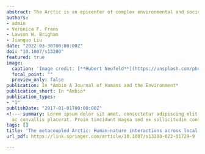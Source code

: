 ```yaml
---
abstract: The Arctic is an epicenter of complex environmental and socioeconomic change. Strengthened connections between Arctic and non-Arctic systems could threaten or enhance Arctic sustainability, but studies of external influences on the Arctic are scattered and fragmented in academic literature. Here, we review and synthesize how external influences have been analyzed in Arctic-coupled human and natural systems (CHANS) literature. Results show that the Arctic is affected by numerous external influences nearby and faraway, including global markets, climate change, governance, military security, and tourism. However, apart from climate change, these connections are infrequently the focus of Arctic CHANS analyses. We demonstrate how Arctic CHANS research could be enhanced and research gaps could be filled using the holistic framework of metacoupling (human-nature interactions within as well as between adjacent and distant systems). Our perspectives provide new approaches to enhance the sustainability of Arctic systems in an interconnected world.
authors:
- admin
- Veronica F. Frans
- Lawson W. Brigham
- Jianguo Liu
date: "2022-03-30T00:00:00Z"
doi: "10.1007/s13280"
featured: true
image:
  caption: 'Image credit: [**Hubert Neufeld**](https://unsplash.com/photos/GG1CwF4qdlg)'
  focal_point: ""
  preview_only: false
publication: In *Ambio A Journal of Humans and the Environment*
publication_short: In *Ambio*
publication_types:
- "1"
publishDate: "2017-01-01T00:00:00Z"
<!--- summary: Lorem ipsum dolor sit amet, consectetur adipiscing elit. Duis posuere tellus
  ac convallis placerat. Proin tincidunt magna sed ex sollicitudin condimentum. --->
tags: []
title: 'The metacoupled Arctic: Human-nature interactions across local to global scales as drivers of sustainability'
url_pdf: https://link.springer.com/article/10.1007/s13280-022-01729-9

---
```


<!---  {{% callout note %}}
Click the _Cite_ button above to demo the feature to enable visitors to import publication metadata into their reference management software.
{{% /callout %}}

{{% callout note %}}
Create your slides in Markdown - click the _Slides_ button to check out the example.
{{% /callout %}}

Supplementary notes can be added here, including [code, math, and images](https://wowchemy.com/docs/writing-markdown-latex/). --->
